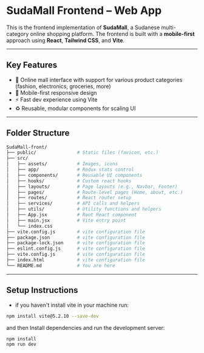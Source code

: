 # SudaMall Frontend – Web App

This is the frontend implementation of **SudaMall**, a Sudanese multi-category online shopping platform. The frontend is built with a **mobile-first** approach using **React**, **Tailwind CSS**, and **Vite**.

---

## Key Features

- 🛒 Online mall interface with support for various product categories (fashion, electronics, groceries, more)
- 📱 Mobile-first responsive design
- ⚡ Fast dev experience using Vite
- ♻️ Reusable, modular components for scaling UI

---

## Folder Structure

```bash
SudaMall-front/
├── public/               # Static files (favicon, etc.)
├── src/
│   ├── assets/           # Images, icons
│   ├── app/              # Redux stats control
│   ├── components/       # Reusable UI components
│   ├── hooks/            # Custom react hooks
│   ├── layouts/          # Page layouts (e.g., Navbar, Footer)
│   ├── pages/            # Route-level pages (Home, about, etc.)
│   ├── routes/           # React router setup
│   ├── services/         # API calls and helpers
│   ├── utils/            # Utility functions and helpers
│   ├── App.jsx           # Root React component
│   ├── main.jsx          # Vite entry point
│   └── index.css          
├── vite.config.js        # vite configuration file
├── package.json          # vite configuration file
├── package-lock.json     # vite configuration file
├── eslint.config.js      # vite configuration file
├── vite.config.js        # vite configuration file
├── index.html            # vite configuration file
└── README.md             # You are here
```

---

## Setup Instructions

- if you haven't install vite in your machine run:
```bash
npm install vite@5.2.10 --save-dev
```
and then Install dependencies and run the development server:
```bash
npm install
npm run dev
```